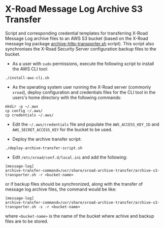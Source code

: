 # X-Road Message Log Archive S3 Transfer

Script and corresponding credential templates for transferring X-Road Message Log archive files to an AWS S3 bucket (based on the X-Road message log package [archive-http-transporter.sh](https://github.com/nordic-institute/X-Road/blob/develop/src/addons/messagelog/scripts/archive-http-transporter.sh) script).  This script also synchronises the X-Road Security Server configuration backup files to the bucket.

- As a user with `sudo` permissions, execute the following script to install the AWS CLI tool:
```
./install-aws-cli.sh
```

- As the operating system user running the X-Road server (commonly `xroad`), deploy configuration and credentials files for the CLI tool in the users's home directory with the following commands:
```
mkdir -p ~/.aws
cp config ~/.aws/
cp credentials ~/.aws/
```

- Edit the `~/.aws/credentials` file and populate the `AWS_ACCESS_KEY_ID` and `AWS_SECRET_ACCESS_KEY` for the bucket to be used.

- Deploy the archive transfer script:
```
./deploy-archive-transfer-script.sh
```

- Edit `/etc/xroad/conf.d/local.ini` and add the following:
```
[message-log]
archive-transfer-command=/usr/share/xroad-archive-transfer/archive-s3-transporter.sh -r <bucket-name>
```
or if backup files should be synchronized, along with the transfer of message log archive files, the command would be like:
```
[message-log]
archive-transfer-command=/usr/share/xroad-archive-transfer/archive-s3-transporter.sh -s -r <bucket-name>
```
  where `<bucket-name>` is the name of the bucket where achive and backup files are to be stored.
